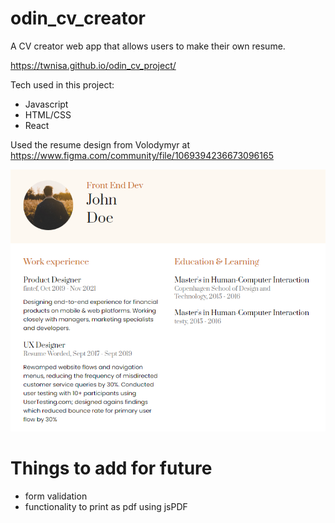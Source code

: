 # odin_cv_creator
A CV creator web app that allows users to make their own resume.

https://twnisa.github.io/odin_cv_project/

Tech used in this project:
  - Javascript
  - HTML/CSS
  - React

Used the resume design from Volodymyr at https://www.figma.com/community/file/1069394236673096165

![Alt text](/screenshot.png "Optional Title")


# Things to add for future
- form validation
- functionality to print as pdf using jsPDF

